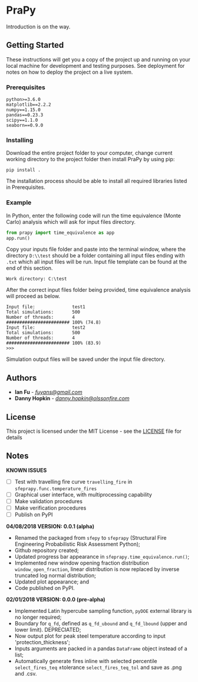 # PraPy

Introduction is on the way.

## Getting Started

These instructions will get you a copy of the project up and running on your local machine for development and testing purposes. See deployment for notes on how to deploy the project on a live system.

### Prerequisites

```
python>=3.6.0
matplotlib==2.2.2
numpy==1.15.0
pandas==0.23.3
scipy==1.1.0
seaborn==0.9.0
```

### Installing

Download the entire project folder to your computer, change current working directory to the project folder then install PraPy by using pip:

```
pip install .
```

The installation process should be able to install all required libraries listed in Prerequisites.

### Example

In Python, enter the following code will run the time equivalence (Monte Carlo) analysis which will ask for input files directory.
```python
from prapy import time_equivalence as app
app.run()
```

Copy your inputs file folder and paste into the terminal window, where the directory `D:\\test` should be a folder containing all input files ending with `.txt` which all input files will be run. Input file template can be found at the end of this section. 

```shell
Work directory: C:\test
```

After the correct input files folder being provided, time equivalence analysis will proceed as below.

```shell
Input file:              test1
Total simulations:       500
Number of threads:       4
######################## 100% (74.8)
Input file:              test2
Total simulations:       500
Number of threads:       4
######################## 100% (83.9)
>>>
```

Simulation output files will be saved under the input file directory.

## Authors

* **Ian Fu** - *fuyans@gmail.com*
* **Danny Hopkin** - *danny.hopkin@olssonfire.com*

## License

This project is licensed under the MIT License - see the [LICENSE](LICENSE) file for details

## Notes

**KNOWN ISSUES**
- [ ] Test with travelling fire curve `travelling_fire` in `sfeprapy.func.temperature_fires`
- [ ] Graphical user interface, with multiprocessing capability
- [ ] Make validation procedures
- [ ] Make verification procedures
- [ ] Publish on PyPI

**04/08/2018 VERSION: 0.0.1 (alpha)**
- Renamed the packaged from `sfepy` to `sfeprapy` (Structural Fire Engineering Probabilistic Risk Assessment Python);
- Github repository created;
- Updated progress bar appearance in `sfeprapy.time_equivalence.run()`;
- Implemented new window opening fraction distribution `window_open_fraction`, linear distribution is now replaced by inverse truncated log normal distribution;
- Updated plot appearance; and
- Code published on PyPI.

**02/01/2018 VERSION: 0.0.0 (pre-alpha)**
- Implemented Latin hypercube sampling function, `pyDOE` external library is no longer required;
- Boundary for `q_fd`, defined as `q_fd_ubound` and `q_fd_lbound` (upper and lower limit). DEPRECIATED;
- Now output plot for peak steel temperature according to input 'protection_thickness';
- Inputs arguments are packed in a pandas `DataFrame` object instead of a list;
- Automatically generate fires inline with selected percentile `select_fires_teq` ±tolerance `select_fires_teq_tol` and save as .png and .csv.
